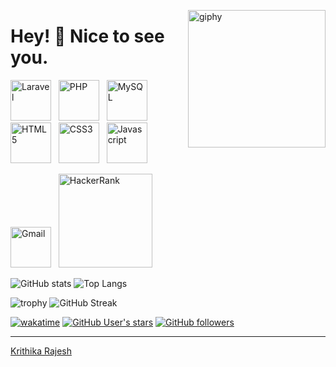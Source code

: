 <!--suppress HtmlDeprecatedAttribute -->
[<img align='right' src="https://media.giphy.com/media/M9gbBd9nbDrOTu1Mqx/giphy.gif" width="220" alt="giphy">](https://t.me/voko_aleksey)



# Hey! 👋 Nice to see you. #



[<img src="https://user-images.githubusercontent.com/43498569/208310550-58071f6e-ffa7-4290-83d5-dd3ec7a60af6.png" alt="Laravel" width="65">]("https://laravel.com") &nbsp;
[<img src="https://user-images.githubusercontent.com/43498569/208310567-618cde77-0e8b-4e94-a946-3f31c37a64b6.png" alt="PHP" width="65">]("https://php.net") &nbsp;
[<img src="https://user-images.githubusercontent.com/43498569/208310570-627c5df2-8185-4884-b3d2-473845622f26.png" alt="MySQL" width="65">]("https://www.mysql.com") &nbsp;
[<img src="https://user-images.githubusercontent.com/43498569/208311126-0cfb7249-2a6c-481b-9482-8a7cf35f0b14.png" alt="HTML5" width="65">]("https://html.com") &nbsp;
[<img src="https://user-images.githubusercontent.com/43498569/208311174-1fd6074a-1f8d-431a-baa0-ed9242ce937a.png" alt="CSS3" width="65">]("https://www.w3.org/TR/CSS/#css") &nbsp;
[<img src="https://user-images.githubusercontent.com/43498569/208311171-ca80971f-0b85-440c-a239-ea264107f109.png" alt="Javascript" width="65">]("https://www.javascript.com") &nbsp;

[<img src="https://seeklogo.com/images/G/gmail-new-2020-logo-32DBE11BB4-seeklogo.com.png" alt="Gmail" width="65">](mailto:kkrithika9184@gmail.com) &nbsp;
[<img src="https://user-images.githubusercontent.com/43498569/208311000-f8818549-b7d7-4524-8c2b-67af994b4597.png" alt="HackerRank" width="150">]("https://www.hackerrank.com/kkrithika9184) &nbsp;



![GitHub stats](https://github-readme-stats.vercel.app/api?username=KrithikaRK&theme=gotham&show_icons=true&count_private=true&hide_title=true&hide_border=true)
![Top Langs](https://github-readme-stats.vercel.app/api/top-langs/?username=KrithikaRK&layout=default&theme=gotham&hide=html&hide_border=true&card_width=330)


![trophy](https://github-profile-trophy.vercel.app/?username=KrithikaRK&theme=onestar&no-frame=true&column=3&row=2)
![GitHub Streak](http://github-readme-streak-stats.herokuapp.com?user=KrithikaRK&theme=gotham&hide_border=true&date_format=M%20j%5B%2C%20Y%5D)


[![wakatime](https://wakatime.com/badge/user/8cc8aa38-4041-409b-9d27-a85e5b897ad4.svg?style=social)](https://wakatime.com/@8cc8aa38-4041-409b-9d27-a85e5b897ad4)
[<img alt="GitHub User's stars" src="https://img.shields.io/github/stars/KrithikaRK?affiliations=OWNER%2CCOLLABORATOR%2CORGANIZATION_MEMBER&label=Total%20user%20stars%20in%20all%20repo&logoColor=red&style=social">](https://github.com/KrithikaRK?tab=repositories&q=&type=&language=&sort=stargazers)
[<img alt="GitHub followers" src="https://img.shields.io/github/followers/KrithikaRK?&logoColor=red&style=social">](https://github.com/KrithikaRK?tab=followers)

------
[Krithika Rajesh](https://github.com/KrithikaRK)
